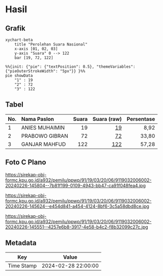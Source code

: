 # Hasil

## Grafik

```mermaid
xychart-beta
    title "Perolehan Suara Nasional"
    x-axis [01, 02, 03]
    y-axis "Suara" 0 --> 122
    bar [19, 72, 122]
```

```mermaid
%%{init: {"pie": {"textPosition": 0.5}, "themeVariables": {"pieOuterStrokeWidth": "5px"}} }%%
pie showData
    "1" : 19
    "2" : 72
    "3" : 122
```

## Tabel

| No. | Nama Paslon    | Suara | Suara (raw) | Persentase |
|:--- |:-------------- | -----:| -----------:| ----------:|
| 1   | ANIES MUHAIMIN | 19    | [19][p-1]   | 8,92       |
| 2   | PRABOWO GIBRAN | 72    | [72][p-2]   | 33,80      |
| 3   | GANJAR MAHFUD  | 122   | [122][p-3]  | 57,28      |


[p-1]: https://github.com/gigit-pemilu/pemilu-2024/blob/main/pilpres/hitung-suara/sub/91-papua/sub/19-supiori/sub/03-supiori-timur/sub/2006-wafor/sub/002-tps/sub/paslon-1.txt
[p-2]: https://github.com/gigit-pemilu/pemilu-2024/blob/main/pilpres/hitung-suara/sub/91-papua/sub/19-supiori/sub/03-supiori-timur/sub/2006-wafor/sub/002-tps/sub/paslon-2.txt
[p-3]: https://github.com/gigit-pemilu/pemilu-2024/blob/main/pilpres/hitung-suara/sub/91-papua/sub/19-supiori/sub/03-supiori-timur/sub/2006-wafor/sub/002-tps/sub/paslon-3.txt

## Foto C Plano

https://sirekap-obj-formc.kpu.go.id/a932/pemilu/ppwp/91/19/03/20/06/9119032006002-20240226-145804--7b81f199-0109-4943-bb47-ca91f048fea4.jpg

https://sirekap-obj-formc.kpu.go.id/a932/pemilu/ppwp/91/19/03/20/06/9119032006002-20240226-145624--e454d841-a454-4124-8bf6-3c5a58dbd8ce.jpg

https://sirekap-obj-formc.kpu.go.id/a932/pemilu/ppwp/91/19/03/20/06/9119032006002-20240226-145551--4257e6b8-3917-4e58-b4c2-f8b32099c27c.jpg


## Metadata

| Key        | Value               |
| ---------- | ------------------- |
| Time Stamp | 2024-02-28 22:00:00 |



